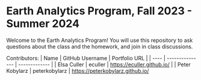 # Earth Analytics Program, Fall 2023 - Summer 2024

Welcome to the Earth Analytics Program! You will use this repository to ask questions about the class and the homework, and join in class discussions.

Contributors:
| Name | GitHub Username | Portfolio URL |
| ---- | --------------- | ------------- |
| Elsa Culler | eculler | https://eculler.github.io/ |
| Peter Kobylarz | peterkobylarz | https://peterkobylarz.github.io/
